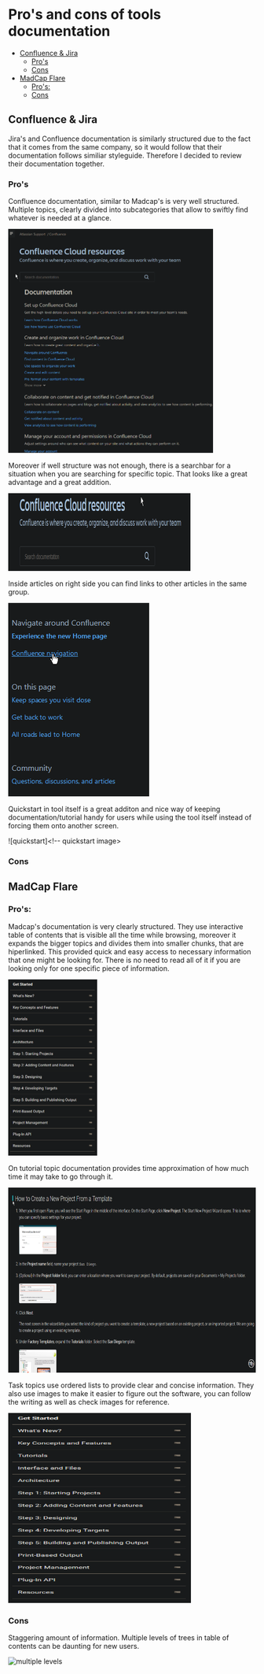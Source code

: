 # Pro's and cons of tools documentation <!-- omit in toc -->

- [Confluence & Jira](#confluence--jira)
  - [Pro's](#pros)
  - [Cons](#cons)
- [MadCap Flare](#madcap-flare)
  - [Pro's:](#pros-1)
  - [Cons](#cons-1)

## Confluence & Jira

Jira's and Confluence documentation is similarly structured due to the fact that it comes from the same company, so it would follow that their documentation follows similiar styleguide. Therefore I decided to review their documentation together.

### Pro's
Confluence documentation, similar to Madcap's is very well structured. Multiple topics, clearly divided into subcategories that allow to swiftly find whatever is needed at a glance.

<img src="./confluence&jira/comprehensive.png" width="417" height="455" />

Moreover if well structure was not enough, there is a searchbar for a situation when you are searching for specific topic. That looks like a great advantage and a great addition.

<img src="./confluence&jira/searchbar.png" width="371" height="158" />

Inside articles on right side you can find links to other articles in the same group.

<img src="./confluence&jira/sidebar.png" width="287" height="393" />

Quickstart in tool itself is a great additon and nice way of keeping documentation/tutorial handy for users while using the tool itself instead of forcing them onto another screen.

![quickstart]<!-- quickstart image>

### Cons



## MadCap Flare

### Pro's:

Madcap's documentation is very clearly structured. 
They use interactive table of contents that is visible all the time while browsing, moreover it expands the bigger topics and divides them into smaller chunks, that are hiperlinked. This provided quick and easy access to necessary information that one might be looking for. There is no need to read all of it if you are looking only for one specific piece of information.

<img src="./madcap_flare/Table_of_Contents.png" width="181" height="358" />

On tutorial topic documentation provides time approximation of how much time it may take to go through it.

<img src="./madcap_flare/images_and_clarity.png" width="738" height="376" />

Task topics use ordered lists to provide clear and concise information.
They also use images to make it easier to figure out the software, you can follow the writing as well as check images for reference.

<img src="./madcap_flare/Table_of_Contents.png" width="372" height="386" />

### Cons

Staggering amount of information.
Multiple levels of trees in table of contents can be daunting for new users.

![multiple levels](<!-- here goes multiple levels photo>)